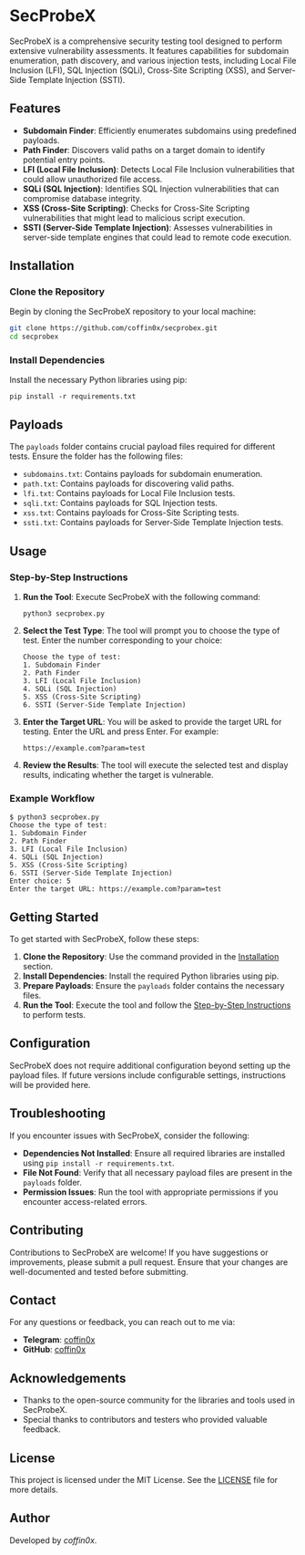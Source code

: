 # SecProbeX

SecProbeX is a comprehensive security testing tool designed to perform extensive vulnerability assessments. It features capabilities for subdomain enumeration, path discovery, and various injection tests, including Local File Inclusion (LFI), SQL Injection (SQLi), Cross-Site Scripting (XSS), and Server-Side Template Injection (SSTI).

## Features

- **Subdomain Finder**: Efficiently enumerates subdomains using predefined payloads.
- **Path Finder**: Discovers valid paths on a target domain to identify potential entry points.
- **LFI (Local File Inclusion)**: Detects Local File Inclusion vulnerabilities that could allow unauthorized file access.
- **SQLi (SQL Injection)**: Identifies SQL Injection vulnerabilities that can compromise database integrity.
- **XSS (Cross-Site Scripting)**: Checks for Cross-Site Scripting vulnerabilities that might lead to malicious script execution.
- **SSTI (Server-Side Template Injection)**: Assesses vulnerabilities in server-side template engines that could lead to remote code execution.

## Installation

### Clone the Repository

Begin by cloning the SecProbeX repository to your local machine:

```bash
git clone https://github.com/coffin0x/secprobex.git
cd secprobex
```

### Install Dependencies
Install the necessary Python libraries using pip:

```
pip install -r requirements.txt
```

## Payloads

The `payloads` folder contains crucial payload files required for different tests. Ensure the folder has the following files:

- `subdomains.txt`: Contains payloads for subdomain enumeration.
- `path.txt`: Contains payloads for discovering valid paths.
- `lfi.txt`: Contains payloads for Local File Inclusion tests.
- `sqli.txt`: Contains payloads for SQL Injection tests.
- `xss.txt`: Contains payloads for Cross-Site Scripting tests.
- `ssti.txt`: Contains payloads for Server-Side Template Injection tests.

## Usage

### Step-by-Step Instructions

1. **Run the Tool**: Execute SecProbeX with the following command:
   ```
   python3 secprobex.py
   ```
2. **Select the Test Type**: The tool will prompt you to choose the type of test. Enter the number corresponding to your choice:
   ```
   Choose the type of test:
   1. Subdomain Finder
   2. Path Finder
   3. LFI (Local File Inclusion)
   4. SQLi (SQL Injection)
   5. XSS (Cross-Site Scripting)
   6. SSTI (Server-Side Template Injection)
   ```

3. **Enter the Target URL**: You will be asked to provide the target URL for testing. Enter the URL and press Enter. For example:
   ```
   https://example.com?param=test
   ```
   
4. **Review the Results**: The tool will execute the selected test and display results, indicating whether the target is vulnerable.

### Example Workflow

```
$ python3 secprobex.py
Choose the type of test:
1. Subdomain Finder
2. Path Finder
3. LFI (Local File Inclusion)
4. SQLi (SQL Injection)
5. XSS (Cross-Site Scripting)
6. SSTI (Server-Side Template Injection)
Enter choice: 5
Enter the target URL: https://example.com?param=test
```

## Getting Started

To get started with SecProbeX, follow these steps:

1. **Clone the Repository**: Use the command provided in the [Installation](#installation) section.
2. **Install Dependencies**: Install the required Python libraries using pip.
3. **Prepare Payloads**: Ensure the `payloads` folder contains the necessary files.
4. **Run the Tool**: Execute the tool and follow the [Step-by-Step Instructions](#step-by-step-instructions) to perform tests.

## Configuration

SecProbeX does not require additional configuration beyond setting up the payload files. If future versions include configurable settings, instructions will be provided here.

## Troubleshooting

If you encounter issues with SecProbeX, consider the following:

- **Dependencies Not Installed**: Ensure all required libraries are installed using `pip install -r requirements.txt`.
- **File Not Found**: Verify that all necessary payload files are present in the `payloads` folder.
- **Permission Issues**: Run the tool with appropriate permissions if you encounter access-related errors.

## Contributing

Contributions to SecProbeX are welcome! If you have suggestions or improvements, please submit a pull request. Ensure that your changes are well-documented and tested before submitting.

## Contact

For any questions or feedback, you can reach out to me via:

- **Telegram**: [coffin0x](https://t.me/coffin0x)
- **GitHub**: [coffin0x](https://github.com/coffin0x)

## Acknowledgements

- Thanks to the open-source community for the libraries and tools used in SecProbeX.
- Special thanks to contributors and testers who provided valuable feedback.

## License

This project is licensed under the MIT License. See the [LICENSE](LICENSE) file for more details.

## Author

Developed by *coffin0x*.
